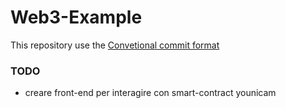 # Web3-Example

This repository use the [Convetional commit format](https://www.conventionalcommits.org/en/v1.0.0/)

### TODO

- creare front-end per interagire con smart-contract younicam
